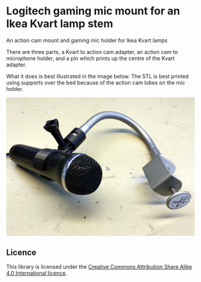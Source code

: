 # Logitech gaming mic mount for an Ikea Kvart lamp stem
An action cam mount and gaming mic holder for Ikea Kvart lamps

There are three parts, a Kvart to action cam adapter, an action cam to microphone holder, and a pin which prints up the centre of the Kvart adapter.

What it does is best illustrated in the image below. The STL is best printed using supports over the bed because of the action cam lobes on the mic holder.
 
![An Ikea Kvart gooseneck with a Logitech gaming microphone attached to it with this 3D print](ikea-kvart-logitech-mic.jpg)

## Licence

This library is licensed under the [Creative Commons Attribution Share Alike 4.0 International licence](license.md).
